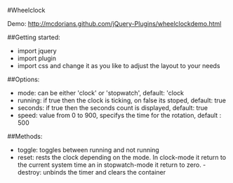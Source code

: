 #Wheelclock

Demo: <http://mcdorians.github.com/jQuery-Plugins/wheelclockdemo.html>

##Getting started:

- import jquery
- import plugin
- import css and change it as you like to adjust the layout to your needs

##Options:
- mode: can be either 'clock' or 'stopwatch', default: 'clock
- running: if true then the clock is ticking, on false its stoped, default: true
- seconds: if true then the seconds count is displayed, default: true
- speed: value from 0 to 900, specifys the time for the rotation, default : 500

##Methods:
- toggle: toggles between running and not running
- reset: rests the clock depending on the mode. In clock-mode it return to the current system time an in stopwatch-mode it return to zero.
-destroy: unbinds the timer and clears the container
